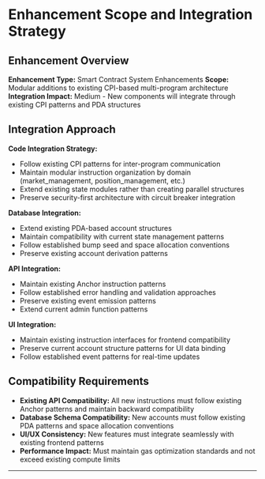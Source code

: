 # Enhancement Scope and Integration Strategy

## Enhancement Overview

**Enhancement Type:** Smart Contract System Enhancements
**Scope:** Modular additions to existing CPI-based multi-program architecture
**Integration Impact:** Medium - New components will integrate through existing CPI patterns and PDA structures

## Integration Approach

**Code Integration Strategy:** 
- Follow existing CPI patterns for inter-program communication
- Maintain modular instruction organization by domain (market_management, position_management, etc.)
- Extend existing state modules rather than creating parallel structures
- Preserve security-first architecture with circuit breaker integration

**Database Integration:**
- Extend existing PDA-based account structures
- Maintain compatibility with current state management patterns
- Follow established bump seed and space allocation conventions
- Preserve existing account derivation patterns

**API Integration:**
- Maintain existing Anchor instruction patterns
- Follow established error handling and validation approaches
- Preserve existing event emission patterns
- Extend current admin function patterns

**UI Integration:**
- Maintain existing instruction interfaces for frontend compatibility
- Preserve current account structure patterns for UI data binding
- Follow established event patterns for real-time updates

## Compatibility Requirements

- **Existing API Compatibility:** All new instructions must follow existing Anchor patterns and maintain backward compatibility
- **Database Schema Compatibility:** New accounts must follow existing PDA patterns and space allocation conventions
- **UI/UX Consistency:** New features must integrate seamlessly with existing frontend patterns
- **Performance Impact:** Must maintain gas optimization standards and not exceed existing compute limits

---

